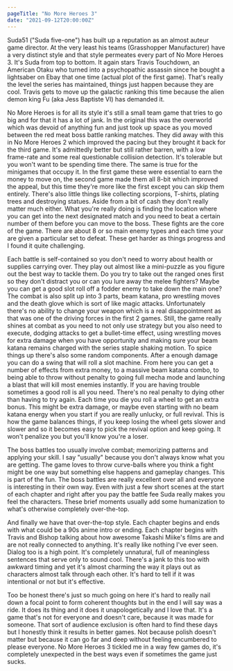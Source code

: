 ```yaml
---
pageTitle: "No More Heroes 3"
date: "2021-09-12T20:00:00Z"
---
```


Suda51 ("Suda five-one") has built up a reputation as an almost auteur game director.  At the very least his teams (Grasshopper Manufacturer) have a very distinct style and that style permeates every part of No More Heroes 3.  It's Suda from top to bottom.  It again stars Travis Touchdown, an American Otaku who turned into a psychopathic assassin since he bought a lightsaber on Ebay that one time (actual plot of the first game).  That's really the level the series has maintained, things just happen because they are cool. Travis gets to move up the galactic ranking this time because the alien demon king Fu (aka Jess Baptiste VI) has demanded it.

No More Heroes is for all its style it's still a small team game that tries to go big and for that it has a lot of jank.  In the original this was the overworld which was devoid of anything fun and just took up space as you moved between the red meat boss battle ranking matches.  They did away with this in No More Heroes 2 which improved the pacing but they brought it back for the third game.  It's admittedly better but still rather barren, with a low frame-rate and some real questionable collision detection.  It's tolerable but you won't want to be spending time there.  The same is true for the minigames that occupy it.  In the first game these were essential to earn the money to move on, the second game made them all 8-bit which improved the appeal, but this time they're more like the first except you can skip them entirely.  There's also little things like collecting scorpions, T-shirts, plating trees and destroying statues.  Aside from a bit of cash they don't really matter much either.  What you're really doing is finding the location where you can get into the next designated match and you need to beat a certain number of them before you can move to the boss.  These fights are the core of the game.  There are about 8 or so main enemy types and each time your are given a particular set to defeat.  These get harder as things progress and I found it quite challenging.

Each battle is self-contained so you don't need to worry about health or supplies carrying over.  They play out almost like a mini-puzzle as you figure out the best way to tackle them.  Do you try to take out the ranged ones first so they don't distract you or can you lure away the melee fighters?  Maybe you can get a good slot roll off a fodder enemy to take down the main one?  The combat is also split up into 3 parts, beam katana, pro wrestling moves and the death glove which is sort of like magic attacks.  Unfortunately there's no ability to change your weapon which is a real disappointment as that was one of the driving forces in the first 2 games.  Still, the game really shines at combat as you need to not only use strategy but you also need to execute, dodging attacks to get a bullet-time effect, using wrestling moves for extra damage when you have opportunity and making sure your beam katana remains charged with the series staple shaking motion.  To spice things up there's also some random components.  After a enough damage you can do a swing that will roll a slot machine.  From here you can get a number of effects from extra money, to a massive beam katana combo, to being able to throw without penalty to going full mecha mode and launching a blast that will kill most enemies instantly.  If you are having trouble sometimes a good roll is all you need.  There's no real penalty to dying other than having to try again.  Each time you die you roll a wheel to get an extra bonus.  This might be extra damage, or maybe even starting with no beam katana energy when you start if you are really unlucky, or full revival.  This is how the game balances things, if you keep losing the wheel gets slower and slower and so it becomes easy to pick the revival option and keep going.  It won't penalize you but you'll know you're a loser.

The boss battles too usually involve combat; memorizing patterns and applying your skill.  I say "usually" because you don't always know what you are getting.  The game loves to throw curve-balls where you think a fight might be one way but something else happens and gameplay changes.  This is part of the fun.  The boss battles are really excellent over all and everyone is interesting in their own way.  Even with just a few short scenes at the start of each chapter and right after you pay the battle fee Suda really makes you feel the characters.  These brief moments usually add some humanization to what's otherwise completely over-the-top.

And finally we have that over-the-top style.  Each chapter begins and ends with what could be a 90s anime intro or ending.  Each chapter begins with Travis and Bishop talking about how awesome Takashi Miike's films are and are not really connected to anything.  It's really like nothing I've ever seen.  Dialog too is a high point.  It's completely unnatural, full of meaningless sentences that serve only to sound cool.  There's a jank to this too with awkward timing and yet it's almost charming the way it plays out as characters almost talk through each other.  It's hard to tell if it was intentional or not but it's effective.

Too be honest there's just so much going on here it's hard to really nail down a focal point to form coherent thoughts but in the end I will say was a ride.  It does its thing and it does it unapologetically and I love that.  It's a game that's not for everyone and doesn't care, because it was made for someone.  That sort of audience exclusion is often hard to find these days but I honestly think it results in better games.  Not because polish doesn't matter but because it can go far and deep without feeling encumbered to please everyone.  No More Heroes 3 tickled me in a way few games do, it's completely unexpected in the best ways even if sometimes the game just sucks.